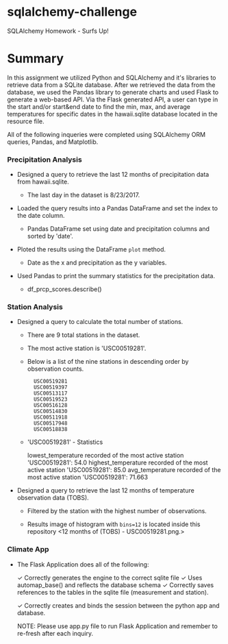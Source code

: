 # sqlalchemy-challenge
SQLAlchemy Homework - Surfs Up!

# Summary    

In this assignment we utilized Python and SQLAlchemy and it's libraries to retrieve data from a SQLite database. After we retrieved the data from the database, we used the Pandas library to generate charts and used Flask to generate a web-based API. Via the Flask generated API, a user can type in the start and/or start&end date to find the min, max, and average temperatures for specific dates in the hawaii.sqlite database located in the resource file. 

All of the following inqueries were completed using SQLAlchemy ORM queries, Pandas, and Matplotlib.

### Precipitation Analysis

* Designed a query to retrieve the last 12 months of precipitation data from hawaii.sqlite.

    * The last day in the dataset is 8/23/2017. 

* Loaded the query results into a Pandas DataFrame and set the index to the date column.

    * Pandas DataFrame set using date and precipitation columns and sorted by 'date'. 

* Ploted the results using the DataFrame `plot` method.

    * Date as the x and precipitation as the y variables. 

* Used Pandas to print the summary statistics for the precipitation data.

    * df_prcp_scores.describe()


### Station Analysis

* Designed a query to calculate the total number of stations.

    * There are 9 total stations in the dataset. 
    * The most active station is 'USC00519281'.
    * Below is a list of the nine stations in descending order by observation counts. 

            USC00519281
            USC00519397
            USC00513117
            USC00519523
            USC00516128
            USC00514830
            USC00511918
            USC00517948
            USC00518838

    * 'USC00519281' - Statistics

        lowest_temperature recorded of the most active station 'USC00519281': 54.0
        highest_temperature recorded of the most active station 'USC00519281': 85.0
        avg_temperature recorded of the most active station 'USC00519281': 71.663

* Designed a query to retrieve the last 12 months of temperature observation data (TOBS).

  * Filtered by the station with the highest number of observations.

  * Results image of histogram with `bins=12` is located inside this repository <12 months of (TOBS) - USC00519281.png.>

### Climate App

* The Flask Application does all of the following:

    ✓ Correctly generates the engine to the correct sqlite file ✓ Uses ​automap_base()​ and reflects the database schema ✓ Correctly saves references to the tables in the sqlite file (measurement and station). 
    
    ✓ Correctly creates and binds the session between the python app and database. 

    NOTE: Please use app.py file to run Flask Application and remember to re-fresh after each inquiry. 